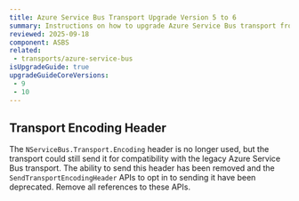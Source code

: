 ```yaml
---
title: Azure Service Bus Transport Upgrade Version 5 to 6
summary: Instructions on how to upgrade Azure Service Bus transport from version 5 to 6
reviewed: 2025-09-18
component: ASBS
related:
 - transports/azure-service-bus
isUpgradeGuide: true
upgradeGuideCoreVersions:
 - 9
 - 10
---
```


## Transport Encoding Header

The `NServiceBus.Transport.Encoding` header is no longer used, but the transport could still send it for compatibility with the legacy Azure Service Bus transport. The ability to send this header has been removed and the `SendTransportEncodingHeader` APIs to opt in to sending it have been deprecated.
Remove all references to these APIs.

